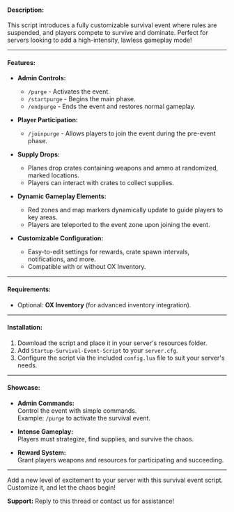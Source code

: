 #### **Description:**  
This script introduces a fully customizable survival event where rules are suspended, and players compete to survive and dominate. Perfect for servers looking to add a high-intensity, lawless gameplay mode!  

---

#### **Features:**  
- **Admin Controls:**  
  - `/purge` - Activates the event.  
  - `/startpurge` - Begins the main phase.  
  - `/endpurge` - Ends the event and restores normal gameplay.  

- **Player Participation:**  
  - `/joinpurge` - Allows players to join the event during the pre-event phase.  

- **Supply Drops:**  
  - Planes drop crates containing weapons and ammo at randomized, marked locations.  
  - Players can interact with crates to collect supplies.  

- **Dynamic Gameplay Elements:**  
  - Red zones and map markers dynamically update to guide players to key areas.  
  - Players are teleported to the event zone upon joining the event.  

- **Customizable Configuration:**  
  - Easy-to-edit settings for rewards, crate spawn intervals, notifications, and more.  
  - Compatible with or without OX Inventory.  

---

#### **Requirements:**  
- Optional: **OX Inventory** (for advanced inventory integration).  

---

#### **Installation:**  
1. Download the script and place it in your server's resources folder.  
2. Add `Startup-Survival-Event-Script` to your `server.cfg`.  
3. Configure the script via the included `config.lua` file to suit your server's needs.  

---

#### **Showcase:**  
- **Admin Commands:**  
  Control the event with simple commands.  
  Example: `/purge` to activate the survival event.  

- **Intense Gameplay:**  
  Players must strategize, find supplies, and survive the chaos.  

- **Reward System:**  
  Grant players weapons and resources for participating and succeeding.  

---

Add a new level of excitement to your server with this survival event script. Customize it, and let the chaos begin!  


**Support:** Reply to this thread or contact us for assistance!
